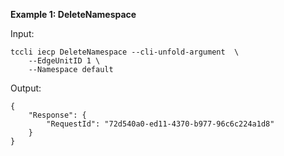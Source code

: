 **Example 1: DeleteNamespace**



Input: 

```
tccli iecp DeleteNamespace --cli-unfold-argument  \
    --EdgeUnitID 1 \
    --Namespace default
```

Output: 
```
{
    "Response": {
        "RequestId": "72d540a0-ed11-4370-b977-96c6c224a1d8"
    }
}
```

